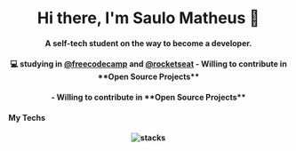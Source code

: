 <h1 align="center"> Hi there, I'm Saulo Matheus 👋</h1>

<h4 align="center">
A self-tech student on the way to become a developer.
</h4>

<h4 align="center">
💻 studying in <a href="https://www.freecodecamp.org/">@freecodecamp</a>
and 
<a href="https://app.rocketseat.com.br/me/indexsaulomathe">@rocketseat</a>
- Willing to contribute in **Open Source Projects**
</h4>

<h4 align="center">
- Willing to contribute in **Open Source Projects**
</h4>

<h4 align="center>
  
</h4>



<br/>


<h4 align="center">
My Techs
</h4>

<h4 align="center">
<img src="" alt="stacks"/>
</h4>
